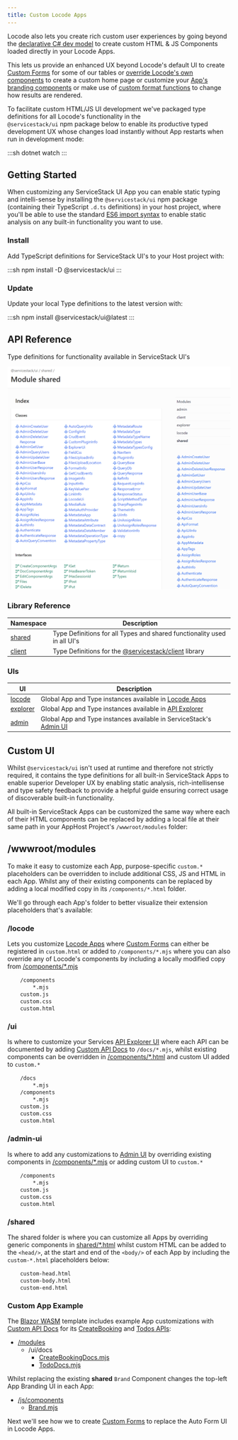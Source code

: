 ```yaml
---
title: Custom Locode Apps
---
```


Locode also lets you create rich custom user experiences by going beyond the [declarative C# dev model](/locode/declarative)
to create custom HTML & JS Components loaded directly in your Locode Apps.

This lets us provide an enhanced UX beyond Locode's default UI to create [Custom Forms](/locode/custom-forms.html) for 
some of our tables or [override Locode's own components](/locode/custom-components) to create a custom home page 
or customize your [App's branding components](/locode/custom.html#custom-app-example) or make use of
[custom format functions](/locode/formatters.html#custom-format-function) to change how results are rendered.

To facilitate custom HTML/JS UI development we've packaged type definitions for all Locode's functionality in the  
`@servicestack/ui` npm package below to enable its productive typed development UX whose changes load instantly without
App restarts when run in development mode:

:::sh
dotnet watch
:::

## Getting Started

When customizing any ServiceStack UI App you can enable static typing and intelli-sense by installing the `@servicestack/ui` npm package
(containing their TypeScript `.d.ts` definitions) in your host project, where you'll be able to use the standard 
[ES6 import syntax](https://developer.mozilla.org/en-US/docs/Web/JavaScript/Reference/Statements/import) 
to enable static analysis on any built-in functionality you want to use.

### Install

Add TypeScript definitions for ServiceStack UI's to your Host project with:

:::sh
npm install -D @servicestack/ui
:::

### Update

Update your local Type definitions to the latest version with:

:::sh
npm install @servicestack/ui@latest
:::

## API Reference

Type definitions for functionality available in ServiceStack UI's

[![](/img/pages/locode/shared-api-reference.png)](https://api.locode.dev/modules/shared.html)

### Library Reference

| Namespace                                            | Description                                                                          |
|------------------------------------------------------|--------------------------------------------------------------------------------------|
| [shared](https://api.locode.dev/modules/shared.html) | Type Definitions for all Types and shared functionality used in all UI's             |
| [client](https://api.locode.dev/modules/client.html) | Type Definitions for the [@servicestack/client](https://github.com/ServiceStack/servicestack-client) library |

### UIs

| UI                                                       | Description                                                                      |
|----------------------------------------------------------|----------------------------------------------------------------------------------|
| [locode](https://api.locode.dev/modules/locode.html)     | Global App and Type instances available in [Locode Apps](https://www.locode.dev) |
| [explorer](https://api.locode.dev/modules/explorer.html) | Global App and Type instances available in [API Explorer](/api-explorer)         |
| [admin](https://api.locode.dev/modules/admin.html)       | Global App and Type instances available in ServiceStack's [Admin UI](/admin-ui)  |


## Custom UI

Whilst `@servicestack/ui` isn't used at runtime and therefore not strictly required, it contains the type definitions 
for all built-in ServiceStack Apps to enable superior Developer UX by enabling static analysis, rich-intellisense and 
type safety feedback to provide a helpful guide ensuring correct usage of discoverable built-in functionality. 

All built-in ServiceStack Apps can be customized the same way where each of their HTML components can be replaced by 
adding a local file at their same path in your AppHost Project's `/wwwroot/modules` folder: 

## /wwwroot/modules

To make it easy to customize each App, purpose-specific `custom.*` placeholders can be overridden to include additional
CSS, JS and HTML in each App. Whilst any of their existing components can be replaced by adding a local modified copy
in its `/components/*.html` folder. 

We'll go through each App's folder to better visualize their extension placeholders that's available:  

### /locode

Lets you customize [Locode Apps](https://www.locode.dev) where [Custom Forms](/locode/custom-forms) can either be registered in 
`custom.html` or added to `/components/*.mjs` where you can also override any of Locode's components by including 
a locally modified copy from
[/components/*.mjs](https://github.com/ServiceStack/ServiceStack/tree/main/ServiceStack/src/ServiceStack/modules/locode/components)

```
    /components
        *.mjs
    custom.js
    custom.css
    custom.html
```

### /ui

Is where to customize your Services [API Explorer UI](/api-explorer) where each API can
be documented by adding [Custom API Docs](/api-explorer#api-docs) to `/docs/*.mjs`,
whilst existing components can be overridden in 
[/components/*.html](https://github.com/ServiceStack/ServiceStack/tree/main/ServiceStack/src/ServiceStack/modules/ui/components)
and custom UI added to `custom.*`

```
    /docs
        *.mjs
    /components
        *.mjs
    custom.js
    custom.css
    custom.html
```

### /admin-ui

Is where to add any customizations to [Admin UI](/admin-ui) by overriding existing components in 
[/components/*.mjs](https://github.com/ServiceStack/ServiceStack/tree/main/ServiceStack/src/ServiceStack/modules/admin-ui/components)
or adding custom UI to `custom.*`

```
    /components
        *.mjs
    custom.js
    custom.css
    custom.html
```

### /shared

The shared folder is where you can customize all Apps by overriding generic components in 
[shared/*.html](https://github.com/ServiceStack/ServiceStack/tree/main/ServiceStack/src/ServiceStack/modules/shared)
whilst custom HTML can be added to the `<head/>`, at the start and end of the `<body/>` of each App by including
the `custom-*.html` placeholders below:

```
    custom-head.html
    custom-body.html
    custom-end.html        
```

### Custom App Example

The [Blazor WASM](/templates/blazor-bootstrap) template includes example App customizations with
[Custom API Docs](/api-explorer#api-docs) for its 
[CreateBooking](https://blazor-wasm-api.jamstacks.net/ui/CreateBooking?tab=details) and
[Todos APIs](https://blazor-wasm-api.jamstacks.net/ui/QueryTodos?tab=details):

<ul class="list-none">
    <li>
        <a href="https://github.com/NetCoreTemplates/blazor-wasm/tree/main/MyApp/wwwroot/modules" class="font-medium">/modules</a>
        <ul class="list-none">
            <li>
                <span class="font-medium">/ui/docs</span>
                <ul class="list-none">
                    <li>
                        <a href="https://github.com/ServiceStack/ServiceStack/blob/main/ServiceStack.Blazor/tests/ServiceStack.Blazor.Bootstrap.Tests/Server/modules/ui/docs/CreateBookingDocs.mjs">
                            CreateBookingDocs.mjs
                        </a>
                    </li>
                    <li>
                        <a href="https://github.com/ServiceStack/ServiceStack/blob/main/ServiceStack.Blazor/tests/ServiceStack.Blazor.Bootstrap.Tests/Server/modules/ui/docs/TodoDocs.mjs">
                            TodoDocs.mjs
                        </a>
                    </li>
                </ul>
            </li>
        </ul>
    </li>
</ul>

Whilst replacing the existing **shared** `Brand` Component changes the top-left App Branding UI in each App:

<ul class="list-none">
    <li>
        <a href="https://github.com/ServiceStack/ServiceStack/tree/main/ServiceStack/src/ServiceStack/js/components" class="font-medium">/js/components</a>
        <ul class="list-none">
            <li>
                <a href="https://github.com/ServiceStack/ServiceStack/blob/main/ServiceStack.Blazor/tests/ServiceStack.Blazor.Bootstrap.Tests/Server/js/components/Brand.mjs">
                    Brand.mjs
                </a>
            </li>
        </ul>
    </li>
</ul>

Next we'll see how we to create [Custom Forms](/locode/custom-forms) to replace the Auto Form UI in Locode Apps.